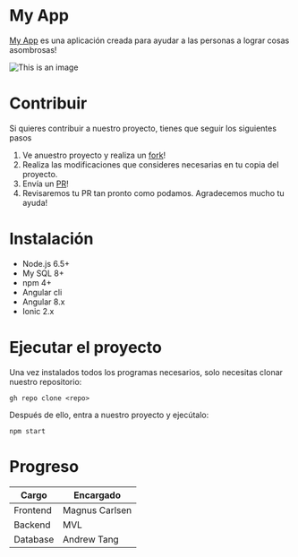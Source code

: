 # My App
[My App](https://pages.github.com/) es una aplicación creada para ayudar a las personas a lograr cosas asombrosas! 

![This is an image](https://preview.redd.it/sk9nb6lgccq31.gif?format=png8&s=4314adede1e763a54cb4b435e3d246da0460d3ae)
# Contribuir
Si quieres contribuir a nuestro proyecto, tienes que seguir los siguientes pasos
1. Ve anuestro proyecto y realiza un [fork](https://pages.github.com/)!
2. Realiza las modificaciones que consideres necesarias en tu copia del proyecto.
3. Envía un [PR](https://pages.github.com/)!
4. Revisaremos tu PR tan pronto como podamos. Agradecemos mucho tu ayuda!
# Instalación
- Node.js 6.5+
- My SQL 8+
- npm 4+
- Angular cli
- Angular 8.x
- Ionic 2.x

# Ejecutar el proyecto
Una vez instalados todos los programas necesarios, solo necesitas clonar nuestro repositorio:

```gh repo clone <repo>```

Después de ello, entra a nuestro proyecto y ejecútalo:

```npm start```

# Progreso
| Cargo    | Encargado      |
| ---------| ---------------|
| Frontend | Magnus Carlsen |
| Backend  | MVL            |
| Database | Andrew Tang    |


